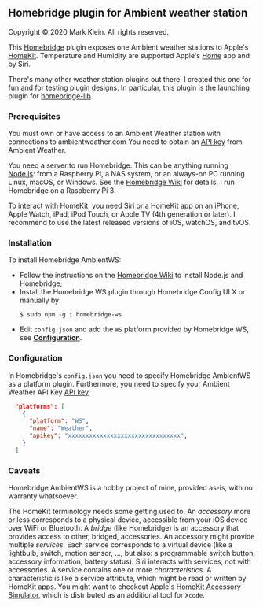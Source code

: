 

## Homebridge plugin for Ambient weather station
Copyright © 2020 Mark Klein. All rights reserved.

This [Homebridge](https://github.com/homebridge/homebridge) plugin exposes one Ambient weather stations to Apple's [HomeKit](http://www.apple.com/ios/home/).    Temperature and Humidity are supported Apple's [Home](https://support.apple.com/en-us/HT204893) app and by Siri.  

There's many other weather station plugins out there.  I created this one for fun and for testing plugin designs.  In particular, this plugin is the launching plugin for [homebridge-lib](https://github.com/ebaauw/homebridge-lib).

### Prerequisites
You must own or have access to an Ambient Weather station with connections to ambientweather.com
You need to obtain an [API key](https://ambientweather.net) from Ambient Weather.

You need a server to run Homebridge.
This can be anything running [Node.js](https://nodejs.org): from a Raspberry Pi, a NAS system, or an always-on PC running Linux, macOS, or Windows.
See the [Homebridge Wiki](https://github.com/homebridge/homebridge/wiki) for details.
I run Homebridge on a Raspberry Pi 3.

To interact with HomeKit, you need Siri or a HomeKit app on an iPhone, Apple Watch, iPad, iPod Touch, or Apple TV (4th generation or later).
I recommend to use the latest released versions of iOS, watchOS, and tvOS.  

### Installation
To install Homebridge AmbientWS:
- Follow the instructions on the [Homebridge Wiki](https://github.com/homebridge/homebridge/wiki) to install Node.js and Homebridge;
- Install the Homebridge WS plugin through Homebridge Config UI X or manually by:
  ```
  $ sudo npm -g i homebridge-ws
  ```
- Edit `config.json` and add the `WS` platform provided by Homebridge WS, see [**Configuration**](#configuration).

### Configuration
In Homebridge's `config.json` you need to specify Homebridge AmbientWS as a platform plugin.
Furthermore, you need to specify your Ambient Weather API Key  [API key](https://abmbientweather.net)
```json
  "platforms": [
    {
      "platform": "WS",
      "name": "Weather",
      "apikey": "xxxxxxxxxxxxxxxxxxxxxxxxxxxxxxxx",
    }
  ]
```

### Caveats
Homebridge AmbientWS is a hobby project of mine, provided as-is, with no warranty whatsoever.  

The HomeKit terminology needs some getting used to.
An _accessory_ more or less corresponds to a physical device, accessible from your iOS device over WiFi or Bluetooth.
A _bridge_ (like Homebridge) is an accessory that provides access to other, bridged, accessories.
An accessory might provide multiple _services_.
Each service corresponds to a virtual device (like a lightbulb, switch, motion sensor, ..., but also: a programmable switch button, accessory information, battery status).
Siri interacts with services, not with accessories.
A service contains one or more _characteristics_.
A characteristic is like a service attribute, which might be read or written by HomeKit apps.
You might want to checkout Apple's [HomeKit Accessory Simulator](https://developer.apple.com/documentation/homekit/testing_your_app_with_the_homekit_accessory_simulator), which is distributed as an additional tool for `Xcode`.
